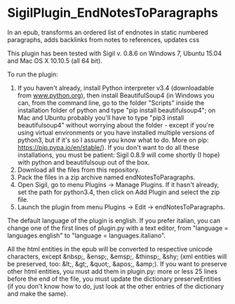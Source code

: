 # SigilPlugin_EndNotesToParagraphs
In an epub, transforms an ordered list of endnotes in static numbered paragraphs, adds backlinks from notes to references, updates css

This plugin has been tested with Sigil v. 0.8.6 on Windows 7, Ubuntu 15.04 and Mac OS X 10.10.5 (all 64 bit).

To run the plugin:
1) If you haven't already, install Python interpreter v3.4 (downloadable from www.python.org), then install BeautifulSoup4 (in Windows you can, from the command line, go to the folder "Scripts" inside the installation folder of python and type "pip install beautifulsoup4"; on Mac and Ubuntu probably you'll have to type "pip3 install beautifulsoup4" without worrying about the folder - except if you're using virtual environments or you have installed multiple versions of python3, but if it's so I assume you know what to do. More on pip: https://pip.pypa.io/en/stable/). If you don't want to do all these installations, you must be patient: Sigil 0.8.9 will come shortly (I hope) with python and beautifulsoup out of the box.
2) Download all the files from this repository.
3) Pack the files in a zip archive named endNotesToParagraphs.
4) Open Sigil, go to menu Plugins -> Manage Plugins. If it hasn't already, set the path for python3.4, then click on Add Plugin and select the zip file.
5) Launch the plugin from menu Plugins -> Edit -> endNotesToParagraphs.

The default language of the plugin is english. If you prefer italian, you can change one of the first lines of plugin.py with a text editor, from "language = languages.english" to "language = languages.italiano".

All the html entities in the epub will be converted to respective unicode characters, except &amp;nbsp;, &amp;ensp;, &amp;emsp;, &amp;thinsp;, &amp;shy; (xml entities will be preserved, too: &amp;lt;, &amp;gt;, &amp;quot;, &amp;apos;, &amp;amp;). If you want to preserve other html entities, you must add them in plugin.py: more or less 25 lines before the end of the file, you must update the dictionary preserveEntities (if you don't know how to do, just look at the other entries of the dictionary and make the same).

